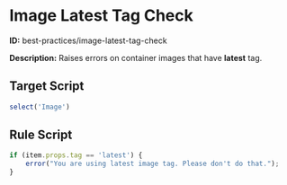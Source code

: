 # Image Latest Tag Check
**ID:** best-practices/image-latest-tag-check

**Description:** Raises errors on container images that have **latest** tag.

## Target Script
```js
select('Image')
```
## Rule Script
```js
if (item.props.tag == 'latest') {
    error("You are using latest image tag. Please don't do that.");
}
```
